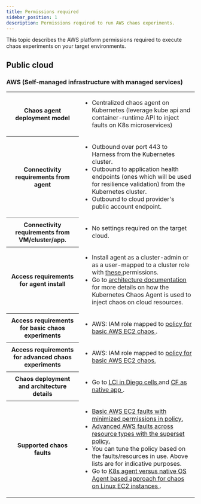 ```yaml
---
title: Permissions required
sidebar_position: 1
description: Permissions required to run AWS chaos experiments.
---
```


This topic describes the AWS platform permissions required to execute chaos experiments on your target environments.

## Public cloud

### AWS (Self-managed infrastructure with managed services)

<table>
<tr>
	<th> Chaos agent deployment model </th>
	<td><ul><li>Centralized chaos agent on Kubernetes (leverage kube api and container-runtime API to inject faults on K8s microservices) </li></ul></td>
</tr>
<tr>
	<th> Connectivity requirements from agent </th>
	<td><ul><li>Outbound over port 443 to Harness from the Kubernetes cluster. </li>
		<li> Outbound to application health endpoints (ones which will be used for resilience validation) from the Kubernetes cluster. </li>
		<li> Outbound to cloud provider's public account endpoint. </li></ul></td>
</tr>
<tr>
	<th> Connectivity requirements from VM/cluster/app. </th>
	<td> <ul><li>No settings required on the target cloud.</li></ul></td>
</tr>
<tr>
	<th> Access requirements for agent install </th>
	<td><ul><li> Install agent as a cluster-admin or as a user-mapped to a cluster role with <a href="/docs/chaos-engineering/chaos-faults/kubernetes/permissions/kubernetes-chaos-agent"> these </a> permissions. </li>
	<li> Go to <a href= "/docs/chaos-engineering/chaos-faults/kubernetes/classification#cloud-based-faults-aws-gcp-azure"> architecture documentation </a> for more details on how the Kubernetes Chaos Agent is used to inject chaos on cloud resources.</li></ul></td>
</tr>
<tr>
	<th> Access requirements for basic chaos experiments </th>
	<td> <ul><li>AWS: IAM role mapped to <a href = "https://github.com/hce-docs/platform-wise-chaos-info/blob/main/Public%20Cloud/AWS/basic-ec2-chaos-policy.json"> policy for basic AWS EC2 chaos </a>.</li></ul></td>
</tr>
<tr>
	<th> Access requirements for advanced chaos experiments	</th>
	<td> <ul><li>AWS: IAM role mapped to <a href="https://github.com/hce-docs/platform-wise-chaos-info/blob/main/Public%20Cloud/AWS/superset-policy-for-advanced-faults.json"> policy for basic AWS EC2 chaos. </a> </li></ul></td>
</tr>
<tr>
	<th> Chaos deployment and architecture details </th>
	<td> <ul><li>Go to <a href="http://localhost:3004/docs/chaos-engineering/chaos-faults/cloud-foundry/CF%20chaos%20components%20and%20their%20deployment%20architecture#run-lci-in-diego-cells-hosting-the-app-instances"> LCI in Diego cells </a> and <a href="http://localhost:3004/docs/chaos-engineering/chaos-faults/cloud-foundry/CF%20chaos%20components%20and%20their%20deployment%20architecture#run-cf-infrastructure-as-native-cf-app-interacting-with-chaos-sidecars"> CF as native app </a>. </li></ul></td>
</tr>
<tr>
	<th> Supported chaos faults	</th>
	<td> <ul><li><a href = "https://github.com/hce-docs/platform-wise-chaos-info/blob/main/Public%20Cloud/AWS/basic-aws-ec2-faults.md"> Basic AWS EC2 faults with minimized permissions in policy. </a></li>
	<li><a href = "https://github.com/hce-docs/platform-wise-chaos-info/blob/main/Public%20Cloud/AWS/advanced-aws-faults-across-resource-types.md"> Advanced AWS faults across resource types with the superset policy. </a></li>
	<li> You can tune the policy based on the faults/resources in use. Above lists are for indicative purposes.</li>
	<li> Go to <a href="https://hce-docs.github.io/platform-wise-chaos-info/Public%20Cloud/AWS/ec2-chaos-approach-comparison.html"> K8s agent versus native OS Agent based approach for chaos on Linux EC2 instances </a>.</li></ul></td>
</tr>
</table>

